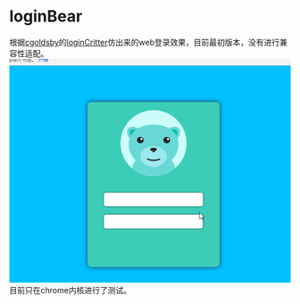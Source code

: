 # loginBear
根据[cgoldsby](https://github.com/cgoldsby)的[loginCritter](https://github.com/cgoldsby/LoginCritter)仿出来的web登录效果，目前最初版本，没有进行兼容性适配。
![Demo gif](/demo.gif)
目前只在chrome内核进行了测试。
